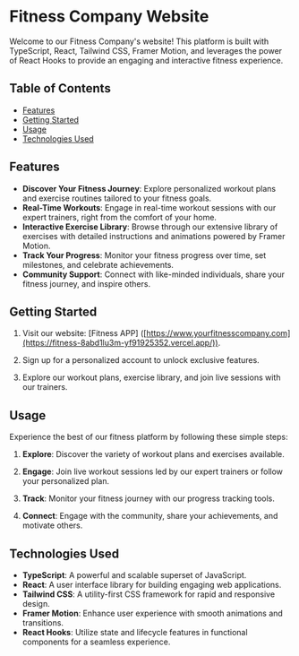 # Fitness Company Website

Welcome to our Fitness Company's website! This platform is built with TypeScript, React, Tailwind CSS, Framer Motion, and leverages the power of React Hooks to provide an engaging and interactive fitness experience.

## Table of Contents

- [Features](#features)
- [Getting Started](#getting-started)
- [Usage](#usage)
- [Technologies Used](#technologies-used)

## Features

- **Discover Your Fitness Journey**: Explore personalized workout plans and exercise routines tailored to your fitness goals.
- **Real-Time Workouts**: Engage in real-time workout sessions with our expert trainers, right from the comfort of your home.
- **Interactive Exercise Library**: Browse through our extensive library of exercises with detailed instructions and animations powered by Framer Motion.
- **Track Your Progress**: Monitor your fitness progress over time, set milestones, and celebrate achievements.
- **Community Support**: Connect with like-minded individuals, share your fitness journey, and inspire others.

## Getting Started

1. Visit our website: [Fitness APP] ([https://www.yourfitnesscompany.com](https://fitness-8abd1lu3m-yf91925352.vercel.app/)).

2. Sign up for a personalized account to unlock exclusive features.

3. Explore our workout plans, exercise library, and join live sessions with our trainers.

## Usage

Experience the best of our fitness platform by following these simple steps:

1. **Explore**: Discover the variety of workout plans and exercises available.

2. **Engage**: Join live workout sessions led by our expert trainers or follow your personalized plan.

3. **Track**: Monitor your fitness journey with our progress tracking tools.

4. **Connect**: Engage with the community, share your achievements, and motivate others.

## Technologies Used

- **TypeScript**: A powerful and scalable superset of JavaScript.
- **React**: A user interface library for building engaging web applications.
- **Tailwind CSS**: A utility-first CSS framework for rapid and responsive design.
- **Framer Motion**: Enhance user experience with smooth animations and transitions.
- **React Hooks**: Utilize state and lifecycle features in functional components for a seamless experience.
